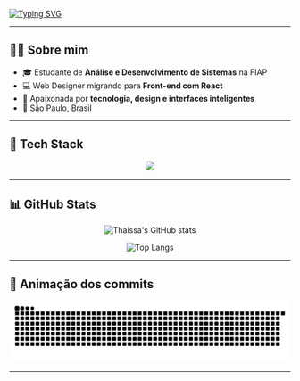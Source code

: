 <!-- Banner com efeito typing -->
[![Typing SVG](https://readme-typing-svg.herokuapp.com?font=Fira+Code&pause=1000&color=A020F0&center=true&vCenter=true&width=600&lines=Olá!+Eu+sou+a+Thaissa+Kailaine;Web+Designer+%7C+Front-end+Developer;Estudante+de+ADS+na+FIAP;React+%7C+JavaScript+%7C+TypeScript+%7C+HTML+%7C+CSS)](https://git.io/typing-svg)

---

## 👩‍💻 Sobre mim
- 🎓 Estudante de **Análise e Desenvolvimento de Sistemas** na FIAP  
- 💻 Web Designer migrando para **Front-end com React**  
- 🚀 Apaixonada por **tecnologia, design e interfaces inteligentes**  
- 📍 São Paulo, Brasil  

---

## 🚀 Tech Stack
<div align="center">
  <img src="https://skillicons.dev/icons?i=react,js,ts,html,css,figma,nodejs" />
</div>

---

## 📊 GitHub Stats
<div align="center">

![Thaissa's GitHub stats](https://github-readme-stats.vercel.app/api?username=tkailaine&show_icons=true&theme=radical&title_color=A020F0&icon_color=A020F0&text_color=ffffff&bg_color=0d1117)

![Top Langs](https://github-readme-stats.vercel.app/api/top-langs/?username=tkailaine&layout=compact&theme=radical&title_color=A020F0&text_color=ffffff&bg_color=0d1117)

</div>

---

## 🐍 Animação dos commits

<picture>
  <source media="(prefers-color-scheme: dark)" srcset="dist/github-snake-dark.svg" />
  <source media="(prefers-color-scheme: light)" srcset="dist/github-snake.svg" />
  <img alt="github-snake" src="dist/github-snake.svg" />
</picture>


---

